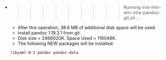 * >>>>>>>>> Running inst-min-win-xtra-pandoc-git.sh ...
  * After this operation, 38.6 MB of additional disk space will be used.
  * Install pandoc 1.19.2.1 from git.
  * Disk size = 2466020K. Space Used = 116048K.
  * The following NEW packages will be installed:
  ```bash
  libyaml-0-2 pandoc pandoc-data
  ```
